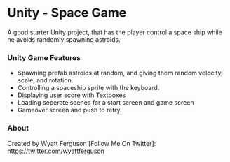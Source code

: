 # Unity - Space Game
A good starter Unity project, that has the player control a space ship while he avoids randomly spawning astroids.

### Unity Game Features
* Spawning prefab astroids at random, and giving them random velocity, scale, and rotation.
* Controlling a spaceship sprite with the keyboard.
* Displaying user score with Textboxes
* Loading seperate scenes for a start screen and game screen
* Gameover screen and push to retry.


[Intro Screen]: https://github.com/wyattferguson/unity-space-scroller/blob/master/Images/intro-screen.png "Intro Screenshot"

[Game Screen]: https://github.com/wyattferguson/unity-space-scroller/blob/master/Images/game-screen.png "Game screenshot"

[Gameover Screen]: https://github.com/adam-p/markdown-here/raw/master/src/common/images/end-screen.png "Gameover screenshot"


### About
Created by Wyatt Ferguson
[Follow Me On Twitter]: https://twitter.com/wyattferguson

